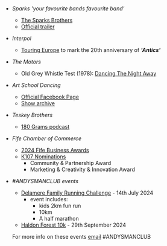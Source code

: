 #
- _Sparks 'your favourite bands favourite band'_
  - [The Sparks Brothers](https://www.imdb.com/title/tt8610436/)
  - [Official trailer](https://www.imdb.com/video/vi1807859737/)
- _Interpol_
  - [Touring Europe](https://twitter.com/Interpol/status/1782319169746207097) to mark the 20th anniversary of **_'Antics'_**
- _The Motors_
  - Old Grey Whistle Test (1978): [Dancing The Night Away](https://www.youtube.com/watch?v=a8X1EKyhLHw)
- _Art School Dancing_ 
  - [Official Facebook Page](https://www.facebook.com/groups/111016498936043)
  - [Show archive](https://unlistenablerubbish.wordpress.com)
- _Teskey Brothers_ 
  - [180 Grams podcast](https://open.spotify.com/show/5n49kEwq2st3GST82veWoI)
- _Fife Chamber of Commerce_ 
  - [2024 Fife Business Awards](https://fifebusinessawards.com)
  - [K107 Nominations](https://fifebusinessawards.com/award-finalists/)
    - Community & Partnership Award
    - Marketing & Creativity & Innovation Award
- _#ANDYSMANCLUB events_
  - [Delamere Family Running Challenge](https://www.atwevents.co.uk/e/andysmanclub-family-running-challenge-delamere-2024-10087) - 14th July 2024
    - event includes: 
      - kids 2km fun run 
      - 10km
      - A half marathon
  - [Haldon Forest 10k](https://www.atwevents.co.uk/e/andysmanclub-10k-run-haldon-forest-10391) - 29th September 2024  

  For more info on these events [email](campaigns@andysmanclub.co.uk) #ANDYSMANCLUB